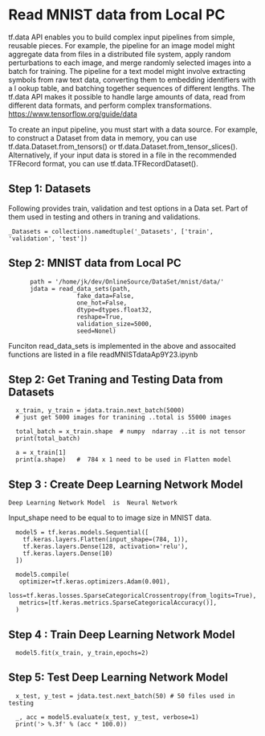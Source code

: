 
#  Read MNIST data from Local PC

tf.data API enables you to build complex input pipelines from simple, reusable pieces. 
For example, the pipeline for an image model might aggregate data from files in a 
distributed file system, apply random perturbations to each image, and merge randomly
selected images into a batch for training. The pipeline for a text model might involve 
extracting symbols from raw text data, converting them to embedding identifiers with a l
ookup table, and batching together sequences of different lengths. The tf.data API makes 
it possible to handle large amounts of data, read from different data formats, and perform 
complex transformations.  https://www.tensorflow.org/guide/data

To create an input pipeline, you must start with a data source. For example, to construct 
a Dataset from data in memory, you can use tf.data.Dataset.from_tensors() or 
tf.data.Dataset.from_tensor_slices(). Alternatively, if your input data is stored in 
a file in the recommended TFRecord format, you can use tf.data.TFRecordDataset().


 ## Step 1:  Datasets
 Following provides train, validation and test options in a Data set. Part of them used
 in testing and others in traning and validations.
 
    _Datasets = collections.namedtuple('_Datasets', ['train', 'validation', 'test'])
 
 ## Step 2: MNIST data from Local PC
 
          path = '/home/jk/dev/OnlineSource/DataSet/mnist/data/'
          jdata = read_data_sets(path, 
                       fake_data=False, 
                       one_hot=False,
                       dtype=dtypes.float32,
                       reshape=True,
                       validation_size=5000,
                       seed=Nonel)
      
   Funciton read_data_sets is implemented in the above and assocaited functions are listed in a  file readMNISTdataAp9Y23.ipynb
   
  ## Step 2: Get Traning and Testing Data from Datasets
  
      x_train, y_train = jdata.train.next_batch(5000) 
      # just get 5000 images for tranining ..total is 55000 images
      
      total_batch = x_train.shape  # numpy  ndarray ..it is not tensor
      print(total_batch)
      
      a = x_train[1]
      print(a.shape)   #  784 x 1 need to be used in Flatten model
      
 
 ## Step 3 :  Create  Deep Learning Network Model 
   
    Deep Learning Network Model  is  Neural Network
    
   Input_shape  need to be equal to to image size in MNIST data.
   
      model5 = tf.keras.models.Sequential([
        tf.keras.layers.Flatten(input_shape=(784, 1)),
        tf.keras.layers.Dense(128, activation='relu'),
        tf.keras.layers.Dense(10)
      ])

      model5.compile(
       optimizer=tf.keras.optimizers.Adam(0.001),
       loss=tf.keras.losses.SparseCategoricalCrossentropy(from_logits=True),
       metrics=[tf.keras.metrics.SparseCategoricalAccuracy()],
      )
  
 ## Step 4 : Train Deep Learning Network Model 
  
      model5.fit(x_train, y_train,epochs=2)

## Step 5:  Test Deep Learning Network Model

      x_test, y_test = jdata.test.next_batch(50) # 50 files used in testing
      
      _, acc = model5.evaluate(x_test, y_test, verbose=1)
      print('> %.3f' % (acc * 100.0))

